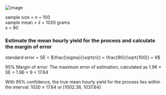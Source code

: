 ![image](https://github.com/user-attachments/assets/7558210c-8b2d-4f31-8ce2-784f77724cc6)

sample size  = $n$ = 100  
sample mean = $\bar{x}$ = 1020 grams  
$s$ = 90  

### Estimate the mean hourly yield for the process and calculate the margin of error

standard error = SE = $\frac{\sigma}{\sqrt{n}} = \frac{90}{\sqrt{100}} = 9$

95% Margin of error: The maximum error of estimation, calculated as 1.96 $\times$ SE = 1.96 $\times$ 9 = 17.64 

With 95% confidence, the true mean hourly yield for the process lies within the interval: 1020 $\pm$ 17.64 or [1002.36, 1037.64]

